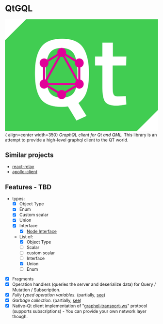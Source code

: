 # QtGQL

![Logo](./assets/logo.svg){ align=center width=350}
*GraphQL client for Qt and QML.*
This library is an attempt to provide a high-level graphql client to the QT world.
## Similar projects
- [react-relay](https://relay.dev/)
- [apollo-client](https://www.apollographql.com/docs/react/)

## Features - TBD
- types:
    - [x] Object Type
    - [x] Enum
    - [x] Custom scalar
    - [x] Union
    - [x] Interface
      - [x] [Node Interface](./server-requirements.md#node-interface)
    - List of:
        - [x] Object Type
        - [ ] Scalar
        - [ ] custom scalar
        - [ ] Interface
        - [x] Union
        - [ ] Enum
- [x] Fragments
- [x] Operation handlers (queries the server and deserialize data) for Query / Mutation / Subscription.
- [x] *Fully typed operation variables.* (partially, [see](https://github.com/qtgql/qtgql/issues/272))
- [x] *Garbage collection.* (partially, [see](https://github.com/qtgql/qtgql/issues/277))
- [x] Native-Qt client implementation of "[graphql-transport-ws](https://github.com/enisdenjo/graphql-ws/blob/master/PROTOCOL.md)" protocol (supports subscriptions) - You can provide your own network layer though.
